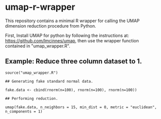 # umap-r-wrapper

This repository contains a minimal R wrapper for calling the UMAP dimension reduction procedure from Python.

 First, Install UMAP for python by following the instructions at: https://github.com/lmcinnes/umap, then use the wrapper function contained in "umap_wrapper.R".

## Example: Reduce three column dataset to 1.

`source("umap_wrapper.R")`

`## Generating fake standard normal data.`

`fake.data <- cbind(rnorm(n=100), rnorm(n=100), rnorm(n=100))`

`## Performing reduction. `

`umap(fake.data, n_neighbors = 15, min_dist = 0, metric = "euclidean", n_components = 1)`



